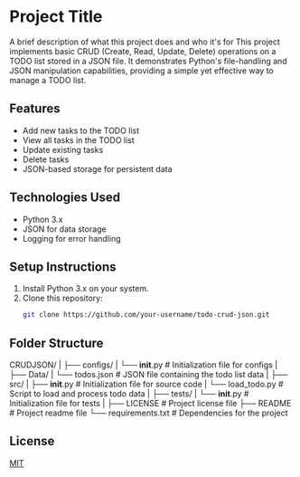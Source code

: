 
# Project Title

A brief description of what this project does and who it's for
This project implements basic CRUD (Create, Read, Update, Delete) operations on a TODO list stored in a JSON file. It demonstrates Python's file-handling and JSON manipulation capabilities, providing a simple yet effective way to manage a TODO list.


## Features

- Add new tasks to the TODO list
- View all tasks in the TODO list
- Update existing tasks
- Delete tasks
- JSON-based storage for persistent data


## Technologies Used
- Python 3.x
- JSON for data storage
- Logging for error handling
## Setup Instructions
1. Install Python 3.x on your system.
2. Clone this repository:
   ```bash
   git clone https://github.com/your-username/todo-crud-json.git
   
## Folder Structure
CRUDJSON/
|
├── configs/
|   └── __init__.py          # Initialization file for configs
|
├── Data/
|   └── todos.json           # JSON file containing the todo list data
|
├── src/
|   ├── __init__.py          # Initialization file for source code
|   └── load_todo.py         # Script to load and process todo data
|
├── tests/
|   └── __init__.py          # Initialization file for tests
|
├── LICENSE                  # Project license file
├── README                   # Project readme file
└── requirements.txt         # Dependencies for the project
## License

[MIT](https://choosealicense.com/licenses/mit/)

